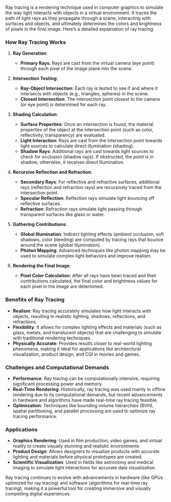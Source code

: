 Ray tracing is a rendering technique used in computer graphics to simulate the way light interacts with objects in a virtual environment. It traces the path of light rays as they propagate through a scene, interacting with surfaces and objects, and ultimately determines the colors and brightness of pixels in the final image. Here’s a detailed explanation of ray tracing:

### How Ray Tracing Works

1. **Ray Generation**:
   - **Primary Rays**: Rays are cast from the virtual camera (eye point) through each pixel of the image plane into the scene.

2. **Intersection Testing**:
   - **Ray-Object Intersection**: Each ray is tested to see if and where it intersects with objects (e.g., triangles, spheres) in the scene.
   - **Closest Intersection**: The intersection point closest to the camera (or eye point) is determined for each ray.

3. **Shading Calculation**:
   - **Surface Properties**: Once an intersection is found, the material properties of the object at the intersection point (such as color, reflectivity, transparency) are evaluated.
   - **Light Interaction**: Rays are cast from the intersection point towards light sources to calculate direct illumination (shading).
   - **Shadow Rays**: Additional rays are cast towards light sources to check for occlusion (shadow rays). If obstructed, the point is in shadow; otherwise, it receives direct illumination.

4. **Recursive Reflection and Refraction**:
   - **Secondary Rays**: For reflective and refractive surfaces, additional rays (reflection and refraction rays) are recursively traced from the intersection point.
   - **Specular Reflection**: Reflection rays simulate light bouncing off reflective surfaces.
   - **Refraction**: Refraction rays simulate light passing through transparent surfaces like glass or water.

5. **Gathering Contributions**:
   - **Global Illumination**: Indirect lighting effects (ambient occlusion, soft shadows, color bleeding) are computed by tracing rays that bounce around the scene (global illumination).
   - **Photon Mapping**: Advanced techniques like photon mapping may be used to simulate complex light behaviors and improve realism.

6. **Rendering the Final Image**:
   - **Pixel Color Calculation**: After all rays have been traced and their contributions calculated, the final color and brightness values for each pixel in the image are determined.

### Benefits of Ray Tracing

- **Realism**: Ray tracing accurately simulates how light interacts with objects, resulting in realistic lighting, shadows, reflections, and refractions.
- **Flexibility**: It allows for complex lighting effects and materials (such as glass, metals, and translucent objects) that are challenging to simulate with traditional rendering techniques.
- **Physically Accurate**: Provides results closer to real-world lighting phenomena, making it ideal for applications like architectural visualization, product design, and CGI in movies and games.

### Challenges and Computational Demands

- **Performance**: Ray tracing can be computationally intensive, requiring significant processing power and memory.
- **Real-Time Rendering**: Historically, ray tracing was used mainly in offline rendering due to its computational demands, but recent advancements in hardware and algorithms have made real-time ray tracing feasible.
- **Optimization**: Techniques like bounding volume hierarchies (BVH), spatial partitioning, and parallel processing are used to optimize ray tracing performance.

### Applications

- **Graphics Rendering**: Used in film production, video games, and virtual reality to create visually stunning and realistic environments.
- **Product Design**: Allows designers to visualize products with accurate lighting and materials before physical prototypes are created.
- **Scientific Visualization**: Used in fields like astronomy and medical imaging to simulate light interactions for accurate data visualization.

Ray tracing continues to evolve with advancements in hardware (like GPUs optimized for ray tracing) and software (algorithms for real-time ray tracing), making it a powerful tool for creating immersive and visually compelling digital experiences.